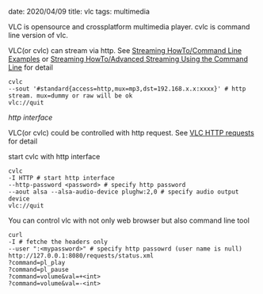 date: 2020/04/09
title: vlc
tags: multimedia

VLC is opensource and crossplatform multimedia player. cvlc is command line version of vlc.

VLC(or cvlc) can stream via http. See [Streaming HowTo/Command Line Examples](https://wiki.videolan.org/Documentation:Streaming_HowTo/Command_Line_Examples/) or [Streaming HowTo/Advanced Streaming Using the Command Line](https://wiki.videolan.org/Documentation:Streaming_HowTo/Advanced_Streaming_Using_the_Command_Line/) for detail

	cvlc
	--sout '#standard{access=http,mux=mp3,dst=192.168.x.x:xxxx}' # http stream. mux=dummy or raw will be ok
	vlc://quit

*http interface*

VLC(or cvlc) could be controlled with http request. See [VLC HTTP requests](https://wiki.videolan.org/VLC_HTTP_requests/) for detail

start cvlc with http interface

	cvlc
	-I HTTP # start http interface
	--http-password <password> # specify http password
	--aout alsa --alsa-audio-device plughw:2,0 # specify audio output device
	vlc://quit

You can control vlc with not only web browser but also command line tool

	curl
	-I # fetche the headers only
	--user ":<mypassword>" # specify http passowrd (user name is null)
	http://127.0.0.1:8080/requests/status.xml 
	?command=pl_play
	?command=pl_pause
	?command=volume&val=+<int>
	?command=volume&val=-<int>

